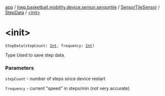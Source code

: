 [app](../../../index.md) / [hwp.basketball.mobility.device.sensor.sensortile](../../index.md) / [SensorTileSensor](../index.md) / [StepData](index.md) / [&lt;init&gt;](.)

# &lt;init&gt;

`StepData(stepCount: `[`Int`](https://kotlinlang.org/api/latest/jvm/stdlib/kotlin/-int/index.html)`, frequency: `[`Int`](https://kotlinlang.org/api/latest/jvm/stdlib/kotlin/-int/index.html)`)`

Type Used to save step data.

### Parameters

`stepCount` - number of steps since device restart

`frequency` - current "speed" in steps/min (not very accurate)